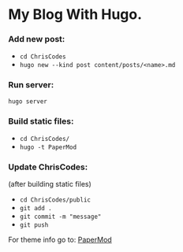 # My Blog With Hugo.

### Add new post:
- `cd ChrisCodes`
- `hugo new --kind post content/posts/<name>.md`

### Run server:
`hugo server`

### Build static files:
- `cd ChrisCodes/`
- `hugo -t PaperMod`

### Update ChrisCodes:
(after building static files)
- `cd ChrisCodes/public` 
- `git add .`
- `git commit -m "message"`
- `git push`

For theme info go to: [PaperMod](https://github.com/adityatelange/hugo-PaperMod/wiki/Installation)